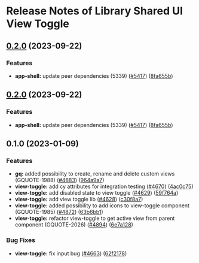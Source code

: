 # Release Notes of Library Shared UI View Toggle
## [0.2.0](https://github.com/Schaeffler-Group/frontend-schaeffler/compare/view-toggle-v0.1.0...view-toggle-v0.2.0) (2023-09-22)


### Features

* **app-shell:** update peer dependencies (5339) ([#5417](https://github.com/Schaeffler-Group/frontend-schaeffler/issues/5417)) ([8fa655b](https://github.com/Schaeffler-Group/frontend-schaeffler/commit/8fa655b608a94cb6e20d54e73187f3efb7ec750e))

## [0.2.0](https://github.com/Schaeffler-Group/frontend-schaeffler/compare/view-toggle-v0.1.0...view-toggle-v0.2.0) (2023-09-22)


### Features

* **app-shell:** update peer dependencies (5339) ([#5417](https://github.com/Schaeffler-Group/frontend-schaeffler/issues/5417)) ([8fa655b](https://github.com/Schaeffler-Group/frontend-schaeffler/commit/8fa655b608a94cb6e20d54e73187f3efb7ec750e))

## 0.1.0 (2023-01-09)


### Features

* **gq:** added possibility to create, rename and delete custom views (GQUOTE-1988) ([#4883](https://github.com/Schaeffler-Group/frontend-schaeffler/issues/4883)) ([964a9a7](https://github.com/Schaeffler-Group/frontend-schaeffler/commit/964a9a7e520940016396e4b253168b91a356402e))
* **view-toggle:** add cy attributes for integration testing ([#4670](https://github.com/Schaeffler-Group/frontend-schaeffler/issues/4670)) ([4ac0c75](https://github.com/Schaeffler-Group/frontend-schaeffler/commit/4ac0c7510174dfecd344845dc5230edfc4b227f4))
* **view-toggle:** add disabled state to view toggle ([#4629](https://github.com/Schaeffler-Group/frontend-schaeffler/issues/4629)) ([59f764a](https://github.com/Schaeffler-Group/frontend-schaeffler/commit/59f764a548c8452ff3af4f47da80f782324879c1))
* **view-toggle:** add view toggle lib ([#4628](https://github.com/Schaeffler-Group/frontend-schaeffler/issues/4628)) ([c30f8a7](https://github.com/Schaeffler-Group/frontend-schaeffler/commit/c30f8a72cbe6cb6c15b5083649c5b87193669f8c))
* **view-toggle:** added possibility to add icons to view-toggle component (GQUOTE-1985) ([#4872](https://github.com/Schaeffler-Group/frontend-schaeffler/issues/4872)) ([63b6bb1](https://github.com/Schaeffler-Group/frontend-schaeffler/commit/63b6bb1c7d7d7f125dd2c651a611bf229e7756cb))
* **view-toggle:** refactor view-toggle to get active view from parent component (GQUOTE-2026) ([#4894](https://github.com/Schaeffler-Group/frontend-schaeffler/issues/4894)) ([6e7a128](https://github.com/Schaeffler-Group/frontend-schaeffler/commit/6e7a1284287aa30183b4841ff272fa5137251f99))


### Bug Fixes

* **view-toggle:** fix input bug ([#4663](https://github.com/Schaeffler-Group/frontend-schaeffler/issues/4663)) ([62f2178](https://github.com/Schaeffler-Group/frontend-schaeffler/commit/62f21781135acbee9ba38dbf0a0f6a0efccea973))
